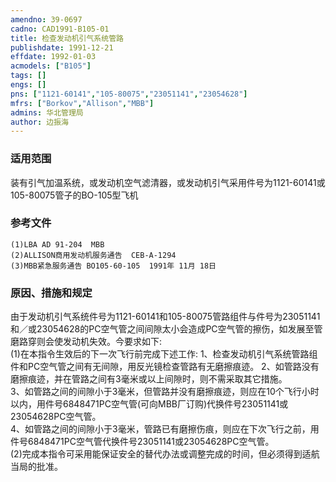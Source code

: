 ```yaml
---
amendno: 39-0697  
cadno: CAD1991-B105-01  
title: 检查发动机引气系统管路  
publishdate: 1991-12-21  
effdate: 1992-01-03  
acmodels: ["B105"]  
tags: []  
engs: []  
pns: ["1121-60141","105-80075","23051141","23054628"]  
mfrs: ["Borkov","Allison","MBB"]  
admins: 华北管理局  
author: 边振海  
---
```

  
### 适用范围  
装有引气加温系统，或发动机空气滤清器，或发动机引气采用件号为1121-60141或105-80075管子的BO-105型飞机  
  
<!--more-->  
### 参考文件  
    (1)LBA AD 91-204  MBB  
    (2)ALLISON商用发动机服务通告  CEB-A-1294  
    (3)MBB紧急服务通告 BO105-60-105  1991年 11月 18日  
  
### 原因、措施和规定  
由于发动机引气系统件号为1121-60141和105-80075管路组件与件号为23051141和／或23054628的PC空气管之间间隙太小会造成PC空气管的擦伤，如发展至管磨路穿则会使发动机失效。今要求如下:  
    (1)在本指令生效后的下一次飞行前完成下述工作:        1、检查发动机引气系统管路组件和PC空气管之间有无间隙，用反光镜检查管路有无磨擦痕迹。 2、如管路没有磨擦痕迹，并在管路之间有3毫米或以上间隙时，则不需采取其它措施。  
       3、如管路之间的间隙小于3毫米，但管路并没有磨擦痕迹，则应在10个飞行小时以内，用件号6848471PC空气管(可向MBB厂订购)代换件号23051141或23054628PC空气管。  
       4、如管路之间的间隙小于3毫米，管路已有磨擦伤痕，则应在下次飞行之前，用件号6848471PC空气管代换件号23051141或23054628PC空气管。  
    (2)完成本指令可采用能保证安全的替代办法或调整完成的时间，但必须得到适航当局的批准。  
